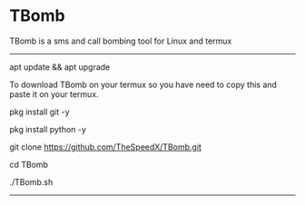 # TBomb
TBomb is a sms and call bombing tool for
Linux and termux
_________________________________________
apt update && apt upgrade

To download TBomb on your termux so
you have need to copy this  and paste it on your termux.

pkg install git -y 

pkg install python -y 

git clone https://github.com/TheSpeedX/TBomb.git

cd TBomb

./TBomb.sh
__________________________________________________

